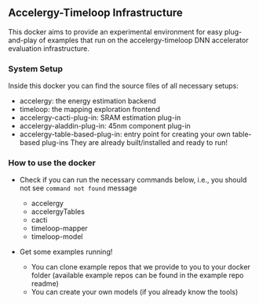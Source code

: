 ## Accelergy-Timeloop Infrastructure
This docker aims to provide an experimental environment for easy plug-and-play of examples that run on the accelergy-timeloop DNN accelerator evaluation infrastructure. 

### System Setup
Inside this docker you can find the source files of all necessary setups:
- accelergy: the energy estimation backend 
- timeloop: the mapping exploration frontend
- accelergy-cacti-plug-in: SRAM estimation plug-in
- accelergy-aladdin-plug-in: 45nm component plug-in
- accelergy-table-based-plug-in: entry point for creating your own table-based plug-ins
They are already built/installed and ready to run!

### How to use the docker
- Check if you can run the necessary commands below, i.e., you should not see `command not found` message
    - accelergy
    - accelergyTables
    - cacti
    - timeloop-mapper
    - timeloop-model
    
- Get some examples running!
    - You can clone example repos that we provide to you to your docker folder (available example repos can be found in the example repo readme)
    - You can create your own models (if you already know the tools)